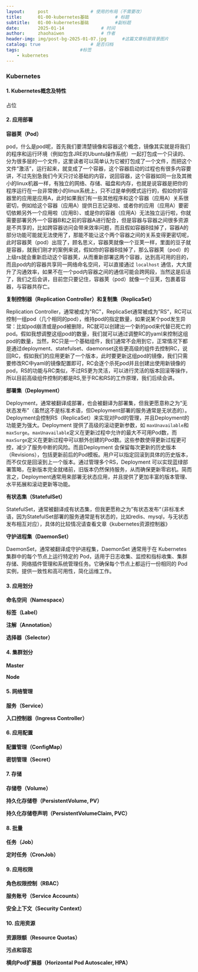 ```yaml
---
layout:     post   				# 使用的布局（不需要改）
title:      01-00-kubernetes基础 			# 标题 
subtitle:   01-00-kubernetes基础 			#副标题
date:       2025-01-14 				# 时间
author:     zhaohaiwen 				# 作者
header-img: img/post-bg-2025-01-07.jpg		#这篇文章标题背景图片
catalog: true 					# 是否归档
tags:						#标签
    - kubernetes
---
```

### Kubernetes

#### 1. Kubernetes概念及特性

占位

#### 2. 应用部署

**容器荚（Pod）**

pod，什么是pod呢，首先我们要清楚镜像和容器这个概念，镜像其实就是将我们的程序和运行环境（例如包含JRE的Ubuntu操作系统）一起打包成一个只读的、分为很多层的一个文件，这里读者可以简单认为它被打包成了一个文件，而把这个文件“激活”，运行起来，就变成了一个容器，这个容器启动的过程也有很多内容要讲，不过先别急我们今天只讨论基础的内容，说回容器，这个容器如同一台及其微小的linux机器一样，有独立的网络、存储、磁盘和内存，也就是说容器是把你的程序运行在一台非常微小的linux系统上，只不过是单例模式运行的，假如你的容器里的应用是应用A，此时如果我们有一些其他程序和这个容器（应用A）关系很密切，例如给这个容器（应用A）提供日志记录啦、或者你的应用（应用A）要密切依赖另外一个应用啦（应用B）、或是你的容器（应用A）无法独立运行啦，你就需要部署另外一个容器B和之前的容器A进行配合，但是容器与容器之间很多资源是不共享的，比如跨容器访问会带来效率问题，而且假如容器B挂掉了，容器A的部分功能可能就无法使用了，那能不能让这个两个容器之间的关系变得更密切呢，此时容器荚（pod）出现了，顾名思义，容器荚就像一个豆荚一样，里面的豆子就是容器，就我们刚才的案例来说，假如你的容器B挂掉了，那么容器荚（pod）的上级rs就会重新启动这个容器荚，从而重新部署这两个容器，达到高可用的目的，而且pod内的容器共享同一网络命名空间，可以直接通过 `localhost` 通信，大大提升了沟通效率，如果不在一个pod内容器之间的通信可能会跨网段，当然这是后话了，我们之后会讲，目前您只要记住，容器荚（pod）就像一个豆荚，包裹着容器，与容器共存亡。

**复制控制器（Replication Controller）和复制集（ReplicaSet）**

Replication Controller，通常被成为"RC"，ReplicaSet通常被成为”RS“，RC可以控制一组pod（几个相同的pod），维持pod的指定数量，如果说某个pod发生异常：比如pod崩溃或是pod被删除，RC就可以创建出一个新的pod来代替已死亡的pod。假如我想调整这组pod的数量，我们就可以通过调整RC的yaml来控制这组pod的数量，当然，RC只是一个基础组件，我们通常不会用到它，正常情况下都是通过deployment、statefulset、daemonset这些更高级的组件去控制RC，说回RC，假如我们的应用更新了一个版本，此时要更新这组pod的镜像，我们只需要修改RC中yaml的镜像配置即可，RC会逐个杀死pod并且创建出使用新镜像的pod，RS的功能与RC类似，不过RS更为灵活，可以进行灵活的版本回滚等操作，所以目前高级组件控制的都是RS,至于RC和RS的工作原理，我们后续会讲。

**部署集（Deployment）**

Deployment，通常被翻译成部署，也会被翻译为部署集，但我更愿意称之为“无状态发布”（虽然这不是标准术语，但Deployment部署的服务通常是无状态的）。Deployment会控制RS（ReplicaSet）来实现对Pod的管理，并且Deployment的功能更为强大。Deployment 提供了高级的滚动更新参数，如 `maxUnavailable`和 `maxSurge`。`maxUnavailable`定义在更新过程中允许的最大不可用Pod数，而 `maxSurge`定义在更新过程中可以额外创建的Pod数。这些参数使得更新过程更可控，减少了服务中断的风险。而且Deployment 会保留每次更新的历史版本（Revisions），包括更新前后的Pod模板。用户可以指定回滚到具体的历史版本，而不仅仅是回滚到上一个版本。通过管理多个RS，Deployment 可以实现蓝绿部署策略，在新版本完全就绪前，旧版本仍然保持服务，从而确保更新零宕机。简而言之，Deployment通常用来部署无状态应用，并且提供了更加丰富的版本管理、水平拓展和滚动更新等功能。

**有状态集（StatefulSet）**

StatefulSet，通常被翻译成有状态集，但我更愿称之为”有状态发布“（非标准术语，因为StatefulSet部署的服务通常是有状态的，比如redis、mysql，与无状态发布相互对应），具体的比较情况请查看文章《kubernetes资源控制器》

**守护进程集（DaemonSet）**

DaemonSet，通常被翻译成守护进程集，DaemonSet 通常用于在 Kubernetes 集群中的每个节点上运行特定的 Pod，适用于日志收集、监控和指标收集、集群存储、网络插件管理和系统管理任务。它确保每个节点上都运行一份相同的 Pod 实例，提供一致性和高可用性，简化运维工作。

#### 3. 应用划分

**命名空间（Namespace）**


**标签（Label）**


**注解（Annotation）**


**选择器（Selector）**


#### 4. 集群划分

**Master**


**Node**


#### 5. 网络管理

**服务（Service）**


**入口控制器（Ingress Controller）**


#### 6. 应用配置

**配置管理（ConfigMap）**


**密钥管理（Secret）**


#### 7. 存储

**存储卷（Volume）**


**持久化存储卷（PersistentVolume, PV）**


**持久化存储卷声明（PersistentVolumeClaim, PVC）**


#### 8. 批量

**任务（Job）**


**定时任务（CronJob）**


#### 9. 应用权限

**角色权限控制（RBAC）**


**服务账号（Service Accounts）**


**安全上下文（Security Context）**


#### 10. 应用资源

**资源限额（Resource Quotas）**


**污点和容忍**


**横向Pod扩展器（Horizontal Pod Autoscaler, HPA）**
